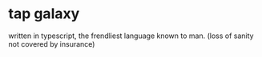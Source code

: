 # tap galaxy

written in typescript, the frendliest language known to man.
(loss of sanity not covered by insurance)
